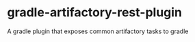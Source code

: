 gradle-artifactory-rest-plugin
==============================

A gradle plugin that exposes common artifactory tasks to gradle
